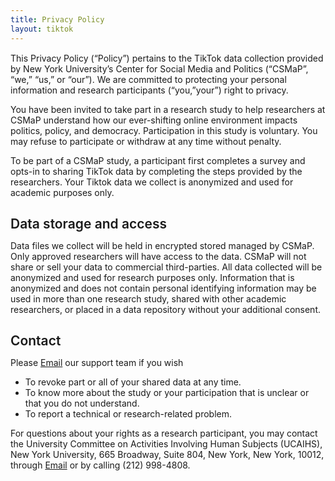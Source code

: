 ```yaml
---
title: Privacy Policy
layout: tiktok
---
```

<style>
	p{
		margin-bottom: 8px;
	}
	h2 {
    	font-weight: 600;
    	margin-bottom: 0;
	}
</style>
<p style="margin-top: 15px;">
This Privacy Policy (“Policy”) pertains to the TikTok data collection provided by New York University’s Center for Social Media and Politics (“CSMaP”, “we,” “us,” or “our”). We are committed to protecting your personal information and research participants (“you,”your”) right to privacy.

You have been invited to take part in a research study to help researchers at CSMaP understand how our ever-shifting online environment impacts politics, policy, and democracy. Participation in this study is voluntary. You may refuse to participate or withdraw at any time without penalty.

To be part of a CSMaP study, a participant first completes a survey and opts-in to sharing TikTok data by completing the steps provided by the researchers. Your Tiktok data we collect is anonymized and used for academic purposes only.
</p>

## Data storage and access
Data files we collect will be held in encrypted stored managed by CSMaP. Only approved researchers will have access to the data. CSMaP will not share or sell your data to commercial third-parties. All data collected will be anonymized and used for research purposes only. Information that is anonymized and does not contain personal identifying information may be used in more than one research study, shared with other academic researchers, or placed in a data repository without your additional consent.

## Contact
Please <a href="mailto:csmapsupport@nyu.edu">Email</a> our support team if you wish
* To revoke part or all of your shared data at any time.
* To know more about the study or your participation that is unclear or that you do not understand.
* To report a technical or research-related problem.

For questions about your rights as a research participant, you may contact the University Committee on Activities Involving Human Subjects (UCAIHS), New York University, 665 Broadway, Suite 804, New York, New York, 10012, through <a href="mailto:ask.humansubjects@nyu.edu">Email</a> or by calling (212) 998-4808.


